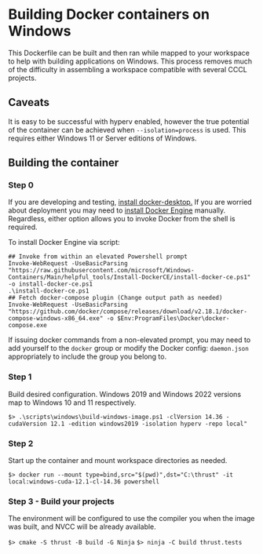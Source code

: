 # Building Docker containers on Windows

This Dockerfile can be built and then ran while mapped to your workspace to help with building applications on Windows.
This process removes much of the difficulty in assembling a workspace compatible with several CCCL projects.

## Caveats

It is easy to be successful with hyperv enabled, however the true potential of the container can be
achieved when `--isolation=process` is used. This requires either Windows 11 or Server editions of Windows.

## Building the container

### Step 0

If you are developing and testing, [install docker-desktop.](https://docs.docker.com/desktop/) If you are worried about
deployment you may need to
[install Docker Engine](https://docs.docker.com/engine/install/binaries/#install-server-and-client-binaries-on-windows)
manually. Regardless, either option allows you to invoke Docker from the shell is required.

To install Docker Engine via script:

```
## Invoke from within an elevated Powershell prompt
Invoke-WebRequest -UseBasicParsing "https://raw.githubusercontent.com/microsoft/Windows-Containers/Main/helpful_tools/Install-DockerCE/install-docker-ce.ps1" -o install-docker-ce.ps1
.\install-docker-ce.ps1
## Fetch docker-compose plugin (Change output path as needed)
Invoke-WebRequest -UseBasicParsing "https://github.com/docker/compose/releases/download/v2.18.1/docker-compose-windows-x86_64.exe" -o $Env:ProgramFiles\Docker\docker-compose.exe
```

If issuing docker commands from a non-elevated prompt, you may need to add yourself to the `docker` group or modify the
Docker config: `daemon.json` appropriately to include the group you belong to.

### Step 1

Build desired configuration. Windows 2019 and Windows 2022 versions map to Windows 10 and 11 respectively.

`$> .\scripts\windows\build-windows-image.ps1 -clVersion 14.36 -cudaVersion 12.1 -edition windows2019 -isolation hyperv -repo local"`

### Step 2

Start up the container and mount workspace directories as needed.

`$> docker run --mount type=bind,src="$(pwd)",dst="C:\thrust" -it local:windows-cuda-12.1-cl-14.36 powershell`

### Step 3 - Build your projects

The environment will be configured to use the compiler you when the image was built, and NVCC will be already available.

`$> cmake -S thrust -B build -G Ninja`
`$> ninja -C build thrust.tests`
